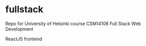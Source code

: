 # fullstack
Repo for University of Helsinki course CSM14108 Full Stack Web Development

ReactJS frontend
